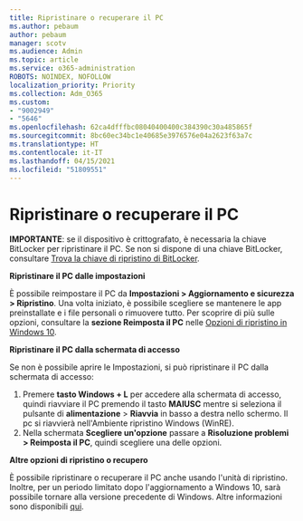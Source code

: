 ```yaml
---
title: Ripristinare o recuperare il PC
ms.author: pebaum
author: pebaum
manager: scotv
ms.audience: Admin
ms.topic: article
ms.service: o365-administration
ROBOTS: NOINDEX, NOFOLLOW
localization_priority: Priority
ms.collection: Adm_O365
ms.custom:
- "9002949"
- "5646"
ms.openlocfilehash: 62ca4dfffbc08040400400c384390c30a485865f
ms.sourcegitcommit: 8bc60ec34bc1e40685e3976576e04a2623f63a7c
ms.translationtype: HT
ms.contentlocale: it-IT
ms.lasthandoff: 04/15/2021
ms.locfileid: "51809551"
---
```

# <a name="reset-or-recover-your-pc"></a>Ripristinare o recuperare il PC

**IMPORTANTE**: se il dispositivo è crittografato, è necessaria la chiave BitLocker per ripristinare il PC. Se non si dispone di una chiave BitLocker, consultare [Trova la chiave di ripristino di BitLocker](https://support.microsoft.com/help/4026181/windows-10-find-my-bitlocker-recovery-key).

**Ripristinare il PC dalle impostazioni**

È possibile reimpostare il PC da **Impostazioni > Aggiornamento e sicurezza > Ripristino**. Una volta iniziato, è possibile scegliere se mantenere le app preinstallate e i file personali o rimuovere tutto. Per scoprire di più sulle opzioni, consultare la **sezione Reimposta il PC** nelle [Opzioni di ripristino in Windows 10](https://support.microsoft.com/help/12415/windows-10-recovery-options).

**Ripristinare il PC dalla schermata di accesso**

Se non è possibile aprire le Impostazioni, si può ripristinare il PC dalla schermata di accesso:

1. Premere **tasto Windows + L** per accedere alla schermata di accesso, quindi riavviare il PC premendo il tasto **MAIUSC** mentre si seleziona il pulsante di **alimentazione** > **Riavvia** in basso a destra nello schermo. Il pc si riavvierà nell'Ambiente ripristino Windows (WinRE).
2. Nella schermata **Scegliere un'opzione** passare a **Risoluzione problemi > Reimposta il PC**, quindi scegliere una delle opzioni.

**Altre opzioni di ripristino o recupero**

È possibile ripristinare o recuperare il PC anche usando l'unità di ripristino. Inoltre, per un periodo limitato dopo l'aggiornamento a Windows 10, sarà possibile tornare alla versione precedente di Windows. Altre informazioni sono disponibili [qui](https://support.microsoft.com/help/12415/windows-10-recovery-options).
